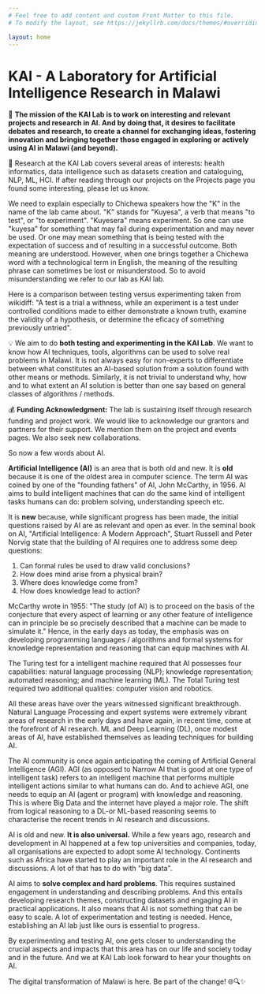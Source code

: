 ```yaml
---
# Feel free to add content and custom Front Matter to this file.
# To modify the layout, see https://jekyllrb.com/docs/themes/#overriding-theme-defaults

layout: home
---
```

# KAI - A Laboratory for Artificial Intelligence Research in Malawi

🚀 **The mission of the KAI Lab is to work on interesting and relevant projects and research in AI. And by doing that, it desires to facilitate debates and research, to create a channel for exchanging ideas, fostering innovation and bringing together those engaged in exploring or actively using AI in Malawi (and beyond).**

🔗 Research at the KAI Lab covers several areas of interests: health informatics, data intelligence such as datasets creation and cataloguing, NLP, ML, HCI. If after reading through our projects on the Projects page you found some interesting, please let us know. 

We need to explain especially to Chichewa speakers how the "K" in the name of the lab came about. "K" stands for "Kuyesa", a verb that means "to test", or "to experiment". "Kuyesera" means experiment. So one can use "kuyesa" for something that may fail during experimentation and may never be used. Or one may mean something that is being tested with the expectation of success and of resulting in a successful outcome. Both meaning are understood. However, when one brings together a Chichewa word with a technological term in English, the meaning of the resulting phrase can sometimes be lost or misunderstood. So to avoid misunderstanding we refer to our lab as KAI lab.

Here is a comparison between testing versus experimenting taken from wikidiff:
"A test is a trial a withness, while an experiment is a test under controlled conditions made to either demonstrate a known truth, examine the validity of a hypothesis, or determine the eficacy of something previously untried".

💡 We aim to do **both testing and experimenting in the KAI Lab**. We want to know how AI techniques, tools, algorithms can be used to solve real problems in Malawi. It is not always easy for non-experts to differentiate between what constitutes an AI-based solution from a solution found with other means or methods. Similarly, it is not trivial to understand why, how and to what extent an AI solution is better than one say based on general classes of algorithms / methods. 

💰 **Funding Acknowledgment:** The lab is sustaining itself through research funding and project work. We would like to acknowledge our grantors and partners for their support. We mention them on the project and events pages. We also seek new collaborations. 

So now a few words about AI.

**Artificial Intelligence (AI)** is an area that is both old and new. It is **old** because it is one of the oldest area in computer science. The term AI was coined by one of the "founding fathers" of AI, John McCarthy, in 1956. AI aims to build intelligent machines that can do the same kind of intelligent tasks humans can do: problem solving, understanding speech etc. 

It is **new** because, while significant progress has been made, the initial questions raised by AI are as relevant and open as ever. In the seminal book on AI, "Artificial Intelligence: A Modern Approach", Stuart Russell and Peter Norvig  state that the building of AI requires one to address some deep questions: 

1. Can formal rules be used to draw valid conclusions? 
2. How does mind arise from a physical brain? 
3. Where does knowledge come from? 
4. How does knowledge lead to action? 

McCarthy wrote in 1955: "The study (of AI) is to proceed on the basis of the conjecture that every aspect of learning or any other feature of intelligence can in principle be so precisely described that a machine can be made to simulate it." Hence, in the early days as today, the emphasis was on developing programming languages / algorithms and formal systems for knowledge representation and reasoning that can equip machines with AI. 

The Turing test for a intelligent machine required that AI possesses four capabilities: natural language processing (NLP); knowledge representation; automated reasoning; and machine learning (ML). The Total Turing test required two additional qualities: computer vision and robotics. 

All these areas have over the years witnessed significant breakthrough. Natural Language Processing and expert systems were extremely vibrant areas of research in the early days and have again, in recent time, come at the forefront of AI research. ML and Deep Learning (DL), once modest areas of AI, have established themselves as leading techniques for building AI. 

The AI community is once again anticipating the coming of Artificial General Intelligence (AGI). AGI (as opposed to Narrow AI that is good at one type of intelligent task) refers to an intelligent machine that performs multiple intelligent actions similar to what humans can do. And to achieve AGI, one needs to equip an AI (agent or program) with knowledge and reasoning. This is where Big Data and the internet have played a major role. The shift from logical reasoning to a DL-or ML-based reasoning seems to characterise the recent trends in AI research and discussions.

AI is old and new. **It is also universal.** While a few years ago, research and development in AI happened at a few top universities and companies, today, all organisations are expected to adopt some AI technology. Continents such as Africa have started to play an important role in the AI research and discussions. A lot of that has to do with "big data".

AI aims to **solve complex and hard problems**. This requires sustained engagement in understanding and describing problems. And this entails developing research themes, constructing datasets and engaging AI in practical applications. It also means that AI is  not something that can be easy to scale. A lot of experimentation and testing is needed. Hence, establishing an AI lab just like ours is essential to progress. 

By experimenting and testing AI, one gets closer to understanding the crucial aspects and impacts that this area has on our life and society today and in the future. And we at KAI Lab look forward to hear your thoughts on AI.

The digital transformation of Malawi is here. Be part of the change! 🌐🔍✨

[mubas-organization]:   http://www.mubas.ac.mw
